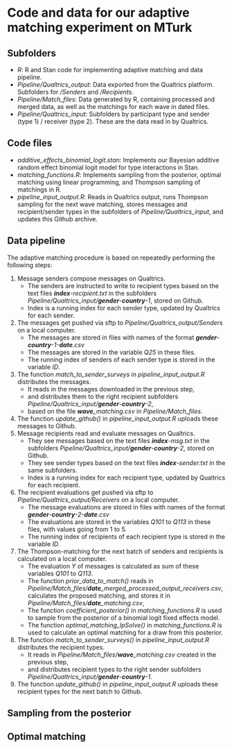 # Code and data for our adaptive matching experiment on MTurk

## Subfolders

- *R*: R and Stan code for implementing adaptive matching and data pipeline.
- *Pipeline/Qualtrics_output*: Data exported from the Qualtrics platform. Subfolders for */Senders* and */Recipients*.
- *Pipeline/Match_files*: Data generated by R, containing processed and merged data, as well as the matchings for each wave in dated files.
- *Pipeline/Qualtrics_input*: Subfolders by participant type and sender (type 1) / receiver (type 2). These are the data read in by Qualtrics.

## Code files
- *additive_effects_binomial_logit.stan*: Implements our Bayesian additive random effect binomial logit model for type interactions in Stan.
- *matching_functions.R*: Implements sampling from the posterior, optimal matching using linear programming, and Thompson sampling of matchings in R.
- *pipeline_input_output.R*: Reads in Qualtrics output, runs Thompson sampling for the next wave matching, stores messages and recipient/sender types in the subfolders of *Pipeline/Qualtrics_input*, and updates this Github archive.

## Data pipeline

The adaptive matching procedure is based on repeatedly performing the following steps:

1. Message senders compose messages on Qualtrics.
   - The senders are instructed to write to recipient types based on the text files ***index**-recipient.txt* in the subfolders *Pipeline/Qualtrics_input/**gender**-**country**-1*, stored on Github.
   - Index is a running index for each sender type, updated by Qualtrics for each sender.
1. The messages get pushed via sftp to *Pipeline/Qualtrics_output/Senders* on a local computer. 
   - The messages are stored in files with names of the format ***gender**-**country**-1-**date**.csv*
   - The messages are stored in the variable *Q25* in these files.
   - The running index of senders of each sender type is stored in the variable *ID*.
1. The function *match_to_sender_surveys* in *pipeline_input_output.R* distributes the messages.
   - It reads in the messages downloaded in the previous step,
   - and distributes them to the right recipient subfolders *Pipeline/Qualtrics_input/**gender**-**country**-2*,
   - based on the file ***wave**_matching.csv* in *Pipeline/Match_files*.
1. The function *update_github()* in *pipeline_input_output.R* uploads these messages to Github.
1. Message recipients read and evaluate messages on Qualtrics.
   - They see messages based on the text files ***index**-msg.txt* in the subfolders *Pipeline/Qualtrics_input/**gender**-**country**-2*, stored on Github.
   - They see sender types based on the text files ***index**-sender.txt* in the same subfolders.
   - Index is a running index for each recipient type, updated by Qualtrics for each recipient.
1. The recipient evaluations get pushed via sftp to *Pipeline/Qualtrics_output/Receivers* on a local computer. 
   - The message evaluations are stored in files with names of the format ***gender**-**country**-2-**date**.csv*
   - The evaluations are stored in the variables *Q101* to *Q113* in these files, with values going from 1 to 5.
   - The running index of recipients of each recipient type is stored in the variable *ID*.
1. The Thompson-matching for the next batch of senders and recipients is calculated on a local computer.
   - The evaluation *Y* of messages is calculated as sum of these variables *Q101* to *Q113*.
   - The function *prior_data_to_match()* reads in *Pipeline/Match_files/**date**_merged_processed_output_receivers.csv*, calculates the proposed matching, and stores it in *Pipeline/Match_files/**date**_matching.csv*,
   - The function *coefficient_posterior()* in *matching_functions.R* is used to sample from the posterior of a binomial logit fixed effects model.
   - The function *optimal_matching_lpSolve()* in *matching_functions.R* is used to calculate an optimal matching for a draw from this posterior.
1. The function *match_to_sender_surveys()* in *pipeline_input_output.R*  distributes the recipient types.
   - It reads in *Pipeline/Match_files/**wave**_matching.csv* created in the previous step,
   - and distributes recipient types to the right sender subfolders *Pipeline/Qualtrics_input/**gender**-**country**-1*.
1. The function *update_github()* in *pipeline_input_output.R* uploads these recipient types for the next batch to Github.


## Sampling from the posterior 



## Optimal matching